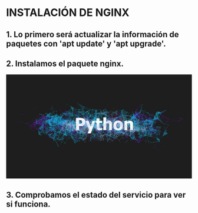 # INSTALACIÓN DE NGINX
## 1. Lo primero será actualizar la información de paquetes con 'apt update' y 'apt upgrade'.
## 2. Instalamos el paquete nginx.
![python](https://github.com/samarameit/Python/blob/main/imagenes/python.jpg)
## 3. Comprobamos el estado del servicio para ver si funciona.
